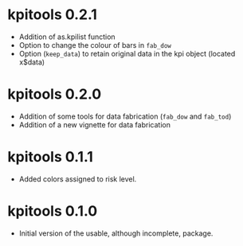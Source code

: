# kpitools 0.2.1

* Addition of as.kpilist function
* Option to change the colour of bars in `fab_dow`
* Option (`keep_data`) to retain original data in the kpi object (located x$data)

# kpitools 0.2.0

* Addition of some tools for data fabrication (`fab_dow` and `fab_tod`)
* Addition of a new vignette for data fabrication 

# kpitools 0.1.1

* Added colors assigned to risk level. 

# kpitools 0.1.0

* Initial version of the usable, although incomplete, package.
